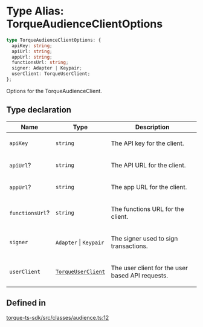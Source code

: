 # Type Alias: TorqueAudienceClientOptions

```ts
type TorqueAudienceClientOptions: {
  apiKey: string;
  apiUrl: string;
  appUrl: string;
  functionsUrl: string;
  signer: Adapter | Keypair;
  userClient: TorqueUserClient;
};
```

Options for the TorqueAudienceClient.

## Type declaration

<table>
<thead>
<tr>
<th>Name</th>
<th>Type</th>
<th>Description</th>
</tr>
</thead>
<tbody>
<tr>
<td>

`apiKey`

</td>
<td>

`string`

</td>
<td>

The API key for the client.

</td>
</tr>
<tr>
<td>

`apiUrl`?

</td>
<td>

`string`

</td>
<td>

The API URL for the client.

</td>
</tr>
<tr>
<td>

`appUrl`?

</td>
<td>

`string`

</td>
<td>

The app URL for the client.

</td>
</tr>
<tr>
<td>

`functionsUrl`?

</td>
<td>

`string`

</td>
<td>

The functions URL for the client.

</td>
</tr>
<tr>
<td>

`signer`

</td>
<td>

`Adapter` \| `Keypair`

</td>
<td>

The signer used to sign transactions.

</td>
</tr>
<tr>
<td>

`userClient`

</td>
<td>

[`TorqueUserClient`](../classes/TorqueUserClient.md)

</td>
<td>

The user client for the user based API requests.

</td>
</tr>
</tbody>
</table>

## Defined in

[torque-ts-sdk/src/classes/audience.ts:12](https://github.com/torque-labs/torque-ts-sdk/blob/e34efdf278512e8a58bacdba966e9cd90b1db20a/src/classes/audience.ts#L12)
